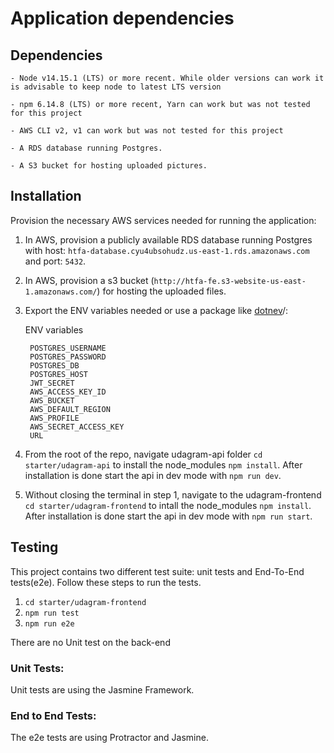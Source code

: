 # Application dependencies

## Dependencies

```
- Node v14.15.1 (LTS) or more recent. While older versions can work it is advisable to keep node to latest LTS version

- npm 6.14.8 (LTS) or more recent, Yarn can work but was not tested for this project

- AWS CLI v2, v1 can work but was not tested for this project

- A RDS database running Postgres.

- A S3 bucket for hosting uploaded pictures.

```

## Installation

Provision the necessary AWS services needed for running the application:

1. In AWS, provision a publicly available RDS database running Postgres with host: `htfa-database.cyu4ubsohudz.us-east-1.rds.amazonaws.com` and port: `5432`.
2. In AWS, provision a s3 bucket (`http://htfa-fe.s3-website-us-east-1.amazonaws.com/`) for hosting the uploaded files.
3. Export the ENV variables needed or use a package like [dotnev](https://www.npmjs.com/package/dotenv)/:
   
   ENV variables
   ```
    POSTGRES_USERNAME
    POSTGRES_PASSWORD
    POSTGRES_DB
    POSTGRES_HOST
    JWT_SECRET
    AWS_ACCESS_KEY_ID
    AWS_BUCKET
    AWS_DEFAULT_REGION
    AWS_PROFILE
    AWS_SECRET_ACCESS_KEY
    URL
   ```

4. From the root of the repo, navigate udagram-api folder `cd starter/udagram-api` to install the node_modules `npm install`. After installation is done start the api in dev mode with `npm run dev`.
5. Without closing the terminal in step 1, navigate to the udagram-frontend `cd starter/udagram-frontend` to intall the node_modules `npm install`. After installation is done start the api in dev mode with `npm run start`.

## Testing

This project contains two different test suite: unit tests and End-To-End tests(e2e). Follow these steps to run the tests.

1. `cd starter/udagram-frontend`
1. `npm run test`
1. `npm run e2e`

There are no Unit test on the back-end

### Unit Tests:

Unit tests are using the Jasmine Framework.

### End to End Tests:

The e2e tests are using Protractor and Jasmine.

